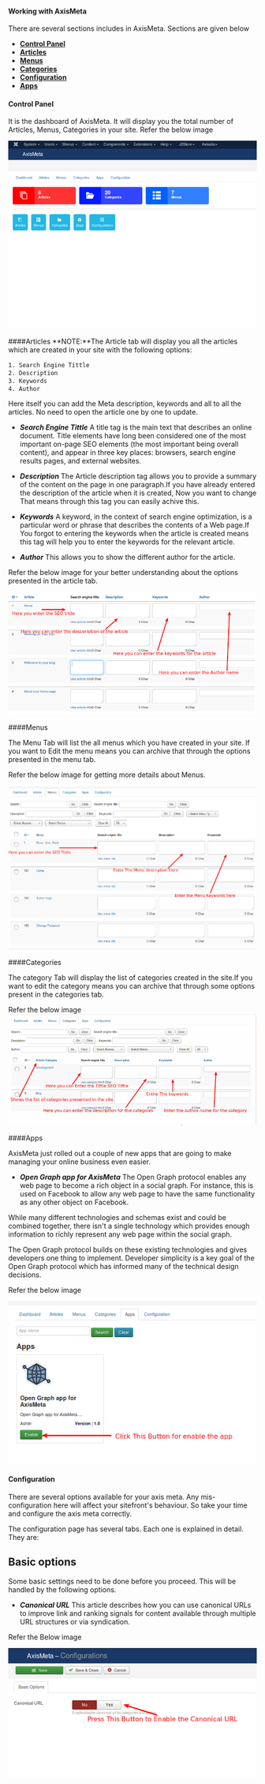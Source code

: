 #### Working with AxisMeta

There are several sections includes in AxisMeta. Sections are given below

* **[Control Panel](#control_panel)**
* **[Articles](#article_metadata)**
* **[Menus](#menu_metadata)**
* **[Categories](#category_metadata)**
* **[Configuration](#configuration)**
* **[Apps](#apps)**

<a name="control_panel"></a>
#### Control Panel

It is the dashboard of AxisMeta. It will display you the total number of Articles, Menus, Categories in your site. Refer the below image

![Dashboard Configuration1](./assets/images/Selection_014.png)

<a name="article_metadata"></a>
####Articles
**NOTE:**The Article tab will display you all the articles which are created in your site with the following options:

    1. Search Engine Tittle
    2. Description
    3. Keywords
    4. Author

Here itself you can add the Meta description, keywords and all to all the articles. No need to open the article one by one to update.

* ***Search Engine Tittle***
A title tag is the main text that describes an online document. Title elements have long been considered one of the most important on-page SEO elements (the most important being overall content), and appear in three key places: browsers, search engine results pages, and external websites.

* ***Description***
The Article description tag allows you to provide a summary of the content on the page in one paragraph.If you have already entered the description of the article when it is created, Now you want to change That means through this tag you can easily achive this.

* ***Keywords***
A keyword, in the context of search engine optimization, is a particular word or phrase that describes the contents of a Web page.If You forgot to entering the keywords when the article is created means this tag will help you to enter the keywords for the relevant article.

* ***Author***
This allows you to show the different author for the article.

Refer the below image for your better understanding about the options presented in the article tab.

 ![Article Tab](./assets/images/Selection_02.png)

<a name="menu_metadata"></a>
####Menus

 The Menu Tab will list the all menus which you have created in your site. If you want to Edit the menu means you can archive that through the options presented in the menu tab.

 Refer the below image for getting more details about Menus.

![Menu Tab](./assets/images/Selection_003.png)

<a name="category_metadata"></a>
####Categories

 The category Tab will display the list of categories created in the site.If you want to edit the category means you can archive that through some options present in the categories tab.

 Refer the below image
 ![Category Tab](./assets/images/Selection_004.png)

<a name="apps"></a>
####Apps

 AxisMeta just rolled out a couple of new apps that are going to make managing your online business even easier.

* ***Open Graph app for AxisMeta***
 The Open Graph protocol enables any web page to become a rich object in a social graph. For instance, this is used on Facebook to allow any web page to have the same functionality as any other object on Facebook.

 While many different technologies and schemas exist and could be combined together, there isn't a single technology which provides enough information to richly represent any web page within the social graph.

 The Open Graph protocol builds on these existing technologies and gives developers one thing to implement. Developer simplicity is a key goal of the Open Graph protocol which has informed many of the technical design decisions.

Refer the below image

![OpenGraphapp AxisMeta](./assets/images/Selection_006.png)

<a name="configuration"></a>
#### Configuration

There are several options available for your axis meta. Any mis-configuration here will affect your sitefront's behaviour. So take your time and configure the axis meta correctly.

The configuration page has several tabs. Each one is explained in detail. They are:

## Basic options

Some basic settings need to be done before you proceed. This will be handled by the following options.

 * ***Canonical URL***
This article describes how you can use canonical URLs to improve link and ranking signals for content available through multiple URL structures or via syndication.

Refer the Below image

![canonical URL](./assets/images/Selection_007.png)
